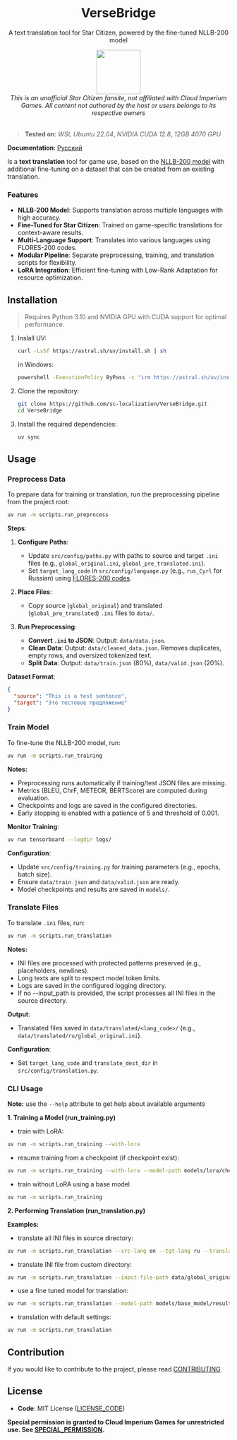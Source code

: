 <div align="center">
  <h1>VerseBridge</h1>

  <p>A text translation tool for Star Citizen, powered by the fine-tuned NLLB-200 model</p>
  
  <img src="https://github.com/user-attachments/assets/cde49eaa-f857-4be0-a2c7-215bd9c0a471" width="100">
</div>

<div align="center">
   <i>This is an unofficial Star Citizen fansite, not affiliated with Cloud Imperium Games. All content not authored by the host or users belongs to its respective owners</i>
</div>

<br>

> **Tested on**: _WSL Ubuntu 22.04_, _NVIDIA CUDA 12.8_, _12GB 4070 GPU_

**Documentation**: [Русский](doc/README_RU.md)

Is a **text translation** tool for game use, based on the [NLLB-200 model](https://huggingface.co/facebook/nllb-200-distilled-1.3B) with additional fine-tuning on a dataset that can be created from an existing translation.

### Features

- **NLLB-200 Model**: Supports translation across multiple languages with high accuracy.
- **Fine-Tuned for Star Citizen**: Trained on game-specific translations for context-aware results.
- **Multi-Language Support**: Translates into various languages using FLORES-200 codes.
- **Modular Pipeline**: Separate preprocessing, training, and translation scripts for flexibility.
- **LoRA Integration**: Efficient fine-tuning with Low-Rank Adaptation for resource optimization.

## Installation

> Requires Python 3.10 and NVIDIA GPU with CUDA support for optimal performance.

1. Inslall UV:
   ```sh
   curl -LsSf https://astral.sh/uv/install.sh | sh
   ```
   in Windows:
   ```sh
   powershell -ExecutionPolicy ByPass -c "irm https://astral.sh/uv/install.ps1 | iex"
   ```
2. Clone the repository:
   ```sh
   git clone https://github.com/sc-localization/VerseBridge.git
   cd VerseBridge
   ```
3. Install the required dependencies:
   ```sh
   uv sync
   ```

## Usage

### Preprocess Data

To prepare data for training or translation, run the preprocessing pipeline from the project root:

```sh
uv run -m scripts.run_preprocess
```

**Steps**:

1. **Configure Paths**:

   - Update `src/config/paths.py` with paths to source and target `.ini` files (e.g., `global_original.ini`, `global_pre_translated.ini`).
   - Set `target_lang_code` in `src/config/language.py` (e.g., `rus_Cyrl` for Russian) using [FLORES-200 codes](https://github.com/facebookresearch/flores/blob/main/flores200/README.md#languages-in-flores-200).

2. **Place Files**:

   - Copy source (`global_original`) and translated (`global_pre_translated`) `.ini` files to `data/`.

3. **Run Preprocessing**:
   - **Convert `.ini` to JSON**:
     Output: `data/data.json`.
   - **Clean Data**:
     Output: `data/cleaned_data.json`. Removes duplicates, empty rows, and oversized tokenized text.
   - **Split Data**:
     Output: `data/train.json` (80%), `data/valid.json` (20%).

**Dataset Format**:

```json
{
  "source": "This is a test sentence",
  "target": "Это тестовое предложение"
}
```

### Train Model

To fine-tune the NLLB-200 model, run:

```sh
uv run -m scripts.run_training
```

**Notes:**

- Preprocessing runs automatically if training/test JSON files are missing.
- Metrics (BLEU, ChrF, METEOR, BERTScore) are computed during evaluation.
- Checkpoints and logs are saved in the configured directories.
- Early stopping is enabled with a patience of 5 and threshold of 0.001.

**Monitor Training**:

```sh
uv run tensorboard --logdir logs/
```

**Configuration**:

- Update `src/config/training.py` for training parameters (e.g., epochs, batch size).
- Ensure `data/train.json` and `data/valid.json` are ready.
- Model checkpoints and results are saved in `models/`.

### Translate Files

To translate `.ini` files, run:

```sh
uv run -m scripts.run_translation
```

**Notes:**

- INI files are processed with protected patterns preserved (e.g., placeholders, newlines).
- Long texts are split to respect model token limits.
- Logs are saved in the configured logging directory.
- If no --input_path is provided, the script processes all INI files in the source directory.

**Output**:

- Translated files saved in `data/translated/<lang_code>/` (e.g., `data/translated/ru/global_original.ini`).

**Configuration**:

- Set `target_lang_code` and `translate_dest_dir` in `src/config/translation.py`.

### CLI Usage

**Note:** use the `--help` attribute to get help about available arguments

**1. Training a Model (run_training.py)**

- train with LoRA:

```sh
uv run -m scripts.run_training --with-lora
```

- resume training from a checkpoint (if checkpoint exist):

```sh
uv run -m scripts.run_training --with-lora --model-path models/lora/checkpoints/checkpoints-100
```

- train without LoRA using a base model

```sh
uv run -m scripts.run_training
```

**2. Performing Translation (run_translation.py)**

**Examples:**

- translate all INI files in source directory:

```sh
uv run -m scripts.run_translation --src-lang en --tgt-lang ru --translated_file_name translated.ini
```

- translate INI file from custom directory:

```sh
uv run -m scripts.run_translation --input-file-path data/global_original_test.ini
```

- use a fine tuned model for translation:

```sh
uv run -m scripts.run_translation --model-path models/base_model/result
```

- translation with default settings:

```sh
uv run -m scripts.run_translation
```

## Contribution

If you would like to contribute to the project, please read [CONTRIBUTING](CONTRIBUTING.md).

## License

- **Code**: MIT License ([LICENSE_CODE](LICENSE_CODE))
  <!-- TODO: Add if a training dataset created from translations will be added to the repository -->
  <!-- - **Ru Translations**: Creative Commons BY-NC-SA 4.0 ([LICENSE_TRANSLATIONS](LICENSE_TRANSLATIONS)) -->

**Special permission is granted to Cloud Imperium Games for unrestricted use. See [SPECIAL_PERMISSION](SPECIAL_PERMISSION.md).**
